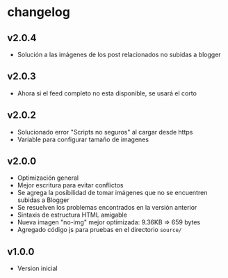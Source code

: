 # changelog

## v2.0.4

- Solución a las imágenes de los post relacionados no subidas a blogger

## v2.0.3

- Ahora si el feed completo no esta disponible, se usará el corto

## v2.0.2

- Solucionado error "Scripts no seguros" al cargar desde https
- Variable para configurar tamaño de imagenes

## v2.0.0

- Optimización general
- Mejor escritura para evitar conflictos
- Se agrega la posibilidad de tomar imágenes que no se encuentren subidas a Blogger
- Se resuelven los problemas encontrados en la versión anterior
- Sintaxis de estructura HTML amigable
- Nueva imagen "no-img" mejor optimizada: 9.36KB => 659 bytes
- Agregado código js para pruebas en el directorio `source/`

## v1.0.0

- Version inicial